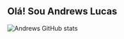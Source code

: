 ## Olá! Sou Andrews Lucas



![Andrews GitHub stats](https://github-readme-stats.vercel.app/api?username=Andrewslucas&show_icons=true&theme=tokyonight)
